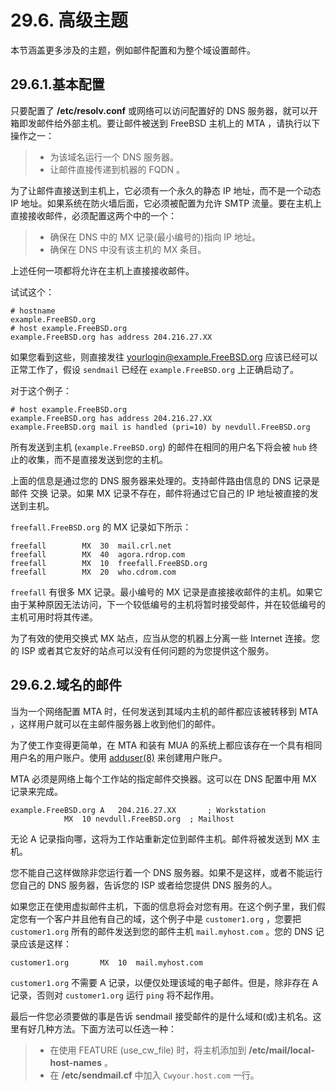 # 29.6. 高级主题

本节涵盖更多涉及的主题，例如邮件配置和为整个域设置邮件。

## 29.6.1.基本配置

只要配置了 **/etc/resolv.conf** 或网络可以访问配置好的 DNS 服务器，就可以开箱即发邮件给外部主机。要让邮件被送到 FreeBSD 主机上的 MTA ，请执行以下操作之一：

> - 为该域名运行一个 DNS 服务器。
> - 让邮件直接传递到机器的 FQDN 。

为了让邮件直接送到主机上，它必须有一个永久的静态 IP 地址，而不是一个动态 IP 地址。如果系统在防火墙后面，它必须被配置为允许 SMTP 流量。要在主机上直接接收邮件，必须配置这两个中的一个：

> - 确保在 DNS 中的 MX 记录(最小编号的)指向 IP 地址。
> - 确保在 DNS 中没有该主机的 MX 条目。

上述任何一项都将允许在主机上直接接收邮件。

试试这个：

```
# hostname
example.FreeBSD.org
# host example.FreeBSD.org
example.FreeBSD.org has address 204.216.27.XX
```

如果您看到这些，则直接发往 <yourlogin@example.FreeBSD.org> 应该已经可以正常工作了，假设 `sendmail` 已经在 `example.FreeBSD.org` 上正确启动了。

对于这个例子：

```
# host example.FreeBSD.org
example.FreeBSD.org has address 204.216.27.XX
example.FreeBSD.org mail is handled (pri=10) by nevdull.FreeBSD.org
```

所有发送到主机 (`example.FreeBSD.org`) 的邮件在相同的用户名下将会被 `hub` 终止的收集，而不是直接发送到您的主机。

上面的信息是通过您的 DNS 服务器来处理的。支持邮件路由信息的 DNS 记录是 邮件 交换 记录。如果 MX 记录不存在，邮件将通过它自己的 IP 地址被直接的发送到主机。

`freefall.FreeBSD.org` 的 MX 记录如下所示：

```
freefall		MX	30	mail.crl.net
freefall		MX	40	agora.rdrop.com
freefall		MX	10	freefall.FreeBSD.org
freefall		MX	20	who.cdrom.com
```

`freefall` 有很多 MX 记录。最小编号的 MX 记录是直接接收邮件的主机。如果它由于某种原因无法访问，下一个较低编号的主机将暂时接受邮件，并在较低编号的主机可用时将其传递。

为了有效的使用交换式 MX 站点，应当从您的机器上分离一些 Internet 连接。您的 ISP 或者其它友好的站点可以没有任何问题的为您提供这个服务。

## 29.6.2.域名的邮件

当为一个网络配置 MTA 时，任何发送到其域内主机的邮件都应该被转移到 MTA ，这样用户就可以在主邮件服务器上收到他们的邮件。

为了使工作变得更简单，在 MTA 和装有 MUA 的系统上都应该存在一个具有相同用户名的用户账户。使用 [adduser(8)](https://www.freebsd.org/cgi/man.cgi?query=adduser&sektion=8&format=html) 来创建用户账户。

MTA 必须是网络上每个工作站的指定邮件交换器。这可以在 DNS 配置中用 MX 记录来完成。

```
example.FreeBSD.org	A	204.216.27.XX		; Workstation
			MX	10 nevdull.FreeBSD.org	; Mailhost
```

无论 A 记录指向哪，这将为工作站重新定位到邮件主机。邮件将被发送到 MX 主机。

您不能自己这样做除非您运行着一个 DNS 服务器。如果不是这样，或者不能运行您自己的 DNS 服务器，告诉您的 ISP 或者给您提供 DNS 服务的人。

如果您正在使用虚拟邮件主机，下面的信息将会对您有用。在这个例子里，我们假定您有一个客户并且他有自己的域，这个例子中是 `customer1.org` ，您要把 `customer1.org` 所有的邮件发送到您的邮件主机 `mail.myhost.com` 。您的 DNS 记录应该是这样：

```
customer1.org		MX	10	mail.myhost.com
```

`customer1.org` 不需要 A 记录，以便仅处理该域的电子邮件。但是，除非存在 A 记录，否则对 `customer1.org` 运行 `ping` 将不起作用。

最后一件您必须要做的事是告诉 sendmail 接受邮件的是什么域和(或)主机名。这里有好几种方法。下面方法可以任选一种：

> - 在使用 FEATURE (use_cw_file) 时，将主机添加到 **/etc/mail/local-host-names** 。
> - 在 **/etc/sendmail.cf** 中加入 `Cwyour.host.com` 一行。
